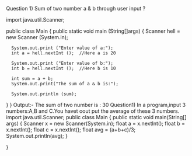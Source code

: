 Question 1)
Sum of two number a & b through user input ?

import java.util.Scanner;

public class Main
{
  public static void main (String[]args)
  {
    Scanner hell = new Scanner (System.in);
    
      System.out.print ("Enter value of a:");
      int a = hell.nextInt ();  //Here a is 20
      
      System.out.print ("Enter value of b:");
      int b = hell.nextInt ();  //Here b is 10
      
      int sum = a + b;
      System.out.print("The sum of a & b is:");
      
      System.out.println (sum);

  }
}
Output:-
The sum of two number is : 30
Question1)
In a program,input 3 numbers:A,B and C.You havet oout put the average of these 3 numbers.
import java.util.Scanner;
public class Main 
{
     public static void main(String[] args) 
     {
        Scanner x = new Scanner(System.in);
        float a = x.nextInt();
        float b = x.nextInt();
        float c = x.nextInt();
        float avg = (a+b+c)/3;
        System.out.println(avg);
    }
    
}
